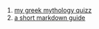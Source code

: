 <title>home</title>

1. [my greek mythology quizz](pages/greek_mythology_quizz.md)
1. [a short markdown guide](pages/markdown_guide.md)
